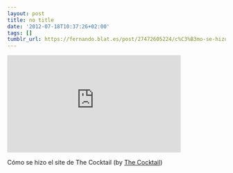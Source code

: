 ```yaml
---
layout: post
title: no title
date: '2012-07-18T10:37:26+02:00'
tags: []
tumblr_url: https://fernando.blat.es/post/27472605224/c%C3%B3mo-se-hizo-el-site-de-the-cocktail-by-the
---
```

<iframe src="http://player.vimeo.com/video/45909214" width="400" height="225" frameborder="0" webkitallowfullscreen mozallowfullscreen allowfullscreen></iframe>  

Cómo se hizo el site de The Cocktail (by [The Cocktail](http://vimeo.com/45909214))
